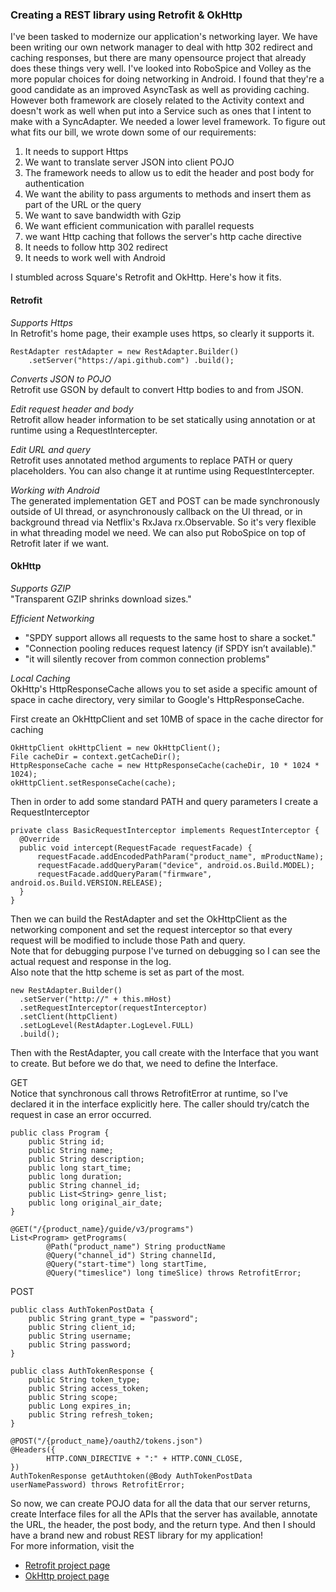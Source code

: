 ### Creating a REST library using Retrofit & OkHttp

I've been tasked to modernize our application's networking layer. We
have been writing our own network manager to deal with http 302 redirect
and caching responses, but there are many opensource project that
already does these things very well. I've looked into RoboSpice and
Volley as the more popular choices for doing networking in Android. I
found that they're a good candidate as an improved AsyncTask as well as
providing caching. However both framework are closely related to the
Activity context and doesn't work as well when put into a Service such
as ones that I intent to make with a SyncAdapter. We needed a lower
level framework. To figure out what fits our bill, we wrote down some of
our requirements:  
   

1.  It needs to support Https
2.  We want to translate server JSON into client POJO
3.  The framework needs to allow us to edit the header and post body for
    authentication
4.  We want the ability to pass arguments to methods and insert them as
    part of the URL or the query
5.  We want to save bandwidth with Gzip
6.  We want efficient communication with parallel requests
7.  we want Http caching that follows the server's http cache directive
8.  It needs to follow http 302 redirect
9.  It needs to work well with Android

  
 I stumbled across Square's Retrofit and OkHttp. Here's how it fits.  
   

#### 

#### Retrofit

*Supports Https*  
 In Retrofit's home page, their example uses https, so clearly it
supports it.  

    RestAdapter restAdapter = new RestAdapter.Builder()
        .setServer("https://api.github.com") .build();   
   
 *Converts JSON to POJO*  
 Retrofit use GSON by default to convert Http bodies to and from JSON.
  
   
 *Edit request header and body*  
 Retrofit allow header information to be set statically using annotation
or at runtime using a RequestIntercepter.   
   
 *Edit URL and query*  
 Retrofit uses annotated method arguments to replace PATH or query
placeholders. You can also change it at runtime using
RequestIntercepter.   
   
 *Working with Android*  
 The generated implementation GET and POST can be made synchronously
outside of UI thread, or asynchronously callback on the UI thread, or in
background thread via Netflix's RxJava rx.Observable. So it's very
flexible in what threading model we need. We can also put RoboSpice on
top of Retrofit later if we want.   
   

#### 

#### OkHttp

*Supports GZIP*  
  "Transparent GZIP shrinks download sizes."   
   
 *Efficient Networking*  

-   "SPDY support allows all requests to the same host to share a
    socket."
-   "Connection pooling reduces request latency (if SPDY isn’t
    available)."
-   "it will silently recover from common connection problems"

  
*Local Caching*  
OkHttp's HttpResponseCache allows you to set aside a specific amount of
space in cache directory, very similar to Google's HttpResponseCache.   
   
   
First create an OkHttpClient and set 10MB of space in the cache
director for caching   

    OkHttpClient okHttpClient = new OkHttpClient();
    File cacheDir = context.getCacheDir();
    HttpResponseCache cache = new HttpResponseCache(cacheDir, 10 * 1024 * 1024);
    okHttpClient.setResponseCache(cache);

  
Then in order to add some standard PATH and query parameters I create a
RequestInterceptor   

    private class BasicRequestInterceptor implements RequestInterceptor {
      @Override
      public void intercept(RequestFacade requestFacade) {
          requestFacade.addEncodedPathParam("product_name", mProductName);
          requestFacade.addQueryParam("device", android.os.Build.MODEL);
          requestFacade.addQueryParam("firmware", android.os.Build.VERSION.RELEASE);
      }
    }
  
 Then we can build the RestAdapter and set the OkHttpClient as the
networking component and set the request interceptor so that every
request will be modified to include those Path and query.   
 Note that for debugging purpose I've turned on debugging so I can see
the actual request and response in the log.   
 Also note that the http scheme is set as part of the most.   

    new RestAdapter.Builder()
      .setServer("http://" + this.mHost)
      .setRequestInterceptor(requestInterceptor)
      .setClient(httpClient)
      .setLogLevel(RestAdapter.LogLevel.FULL)
      .build();
  
 Then with the RestAdapter, you call create with the Interface that you
want to create. But before we do that, we need to define the Interface.
  
   
 GET   
 Notice that synchronous call throws RetrofitError at runtime, so I've
declared it in the interface explicitly here. The caller should
try/catch the request in case an error occurred.  

    public class Program {
        public String id;
        public String name;
        public String description;
        public long start_time;
        public long duration;
        public String channel_id;
        public List<String> genre_list;
        public long original_air_date;
    }

    @GET("/{product_name}/guide/v3/programs")
    List<Program> getPrograms(
            @Path("product_name") String productName
            @Query("channel_id") String channelId,
            @Query("start-time") long startTime,
            @Query("timeslice") long timeSlice) throws RetrofitError;   

POST   

    public class AuthTokenPostData {
        public String grant_type = "password";
        public String client_id;
        public String username;
        public String password;
    }

    public class AuthTokenResponse {
        public String token_type;
        public String access_token;
        public String scope;
        public Long expires_in;
        public String refresh_token;
    }

    @POST("/{product_name}/oauth2/tokens.json")
    @Headers({
            HTTP.CONN_DIRECTIVE + ":" + HTTP.CONN_CLOSE,
    })
    AuthTokenResponse getAuthtoken(@Body AuthTokenPostData userNamePassword) throws RetrofitError;
  
 So now, we can create POJO data for all the data that our server
returns, create Interface files for all the APIs that the server has
available, annotate the URL, the header, the post body, and the return
type. And then I should have a brand new and robust REST library for my
application!   
 For more information, visit the  

-   [Retrofit project page](http://square.github.io/retrofit/)
-   [OkHttp project page](http://square.github.io/okhttp/)

